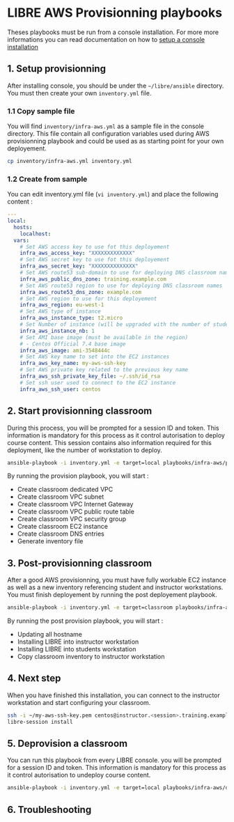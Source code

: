 # LIBRE AWS Provisionning playbooks

Theses playbooks must be run from a console installation. For more more informations
you can read documentation on how to [setup a console installation](../../../install-console.md) 


## 1. Setup provisionning

After installing console, you should be under the `~/libre/ansible` directory. You must
then create your own `inventory.yml` file.

### 1.1 Copy sample file

You will find `inventory/infra-aws.yml` as a sample file in the console directory.
This file contain all configuration variables used during AWS provisionning playbook and
could be used as as starting point for your own deployement. 

```bash
cp inventory/infra-aws.yml inventory.yml
```

### 1.2 Create from sample

You can edit inventory.yml file (`vi inventory.yml`) and place the following content :

```yaml
---
local:
  hosts:
    localhost:
  vars:
    # Set AWS access key to use fot this deployement
    infra_aws_access_key: "XXXXXXXXXXXXX"
    # Set AWS secret key to use fot this deployement
    infra_aws_secret_key: "XXXXXXXXXXXXXX"
    # Set AWS route53 sub-domain to use for deploying DNS classroom names
    infra_aws_public_dns_zone: training.example.com
    # Set AWS route53 region to use for deploying DNS classroom names
    infra_aws_route53_dns_zone: example.com
    # Set AWS region to use for this deployement
    infra_aws_region: eu-west-1
    # Set AWS type of instance
    infra_aws_instance_type: t2.micro
    # Set Number of instance (will be upgraded with the number of students + instructor and spare)
    infra_aws_instance_nb: 1
    # Set AMI base image (must be available in the region)
    # - Centos Official 7.4 base image
    infra_aws_image: ami-3548444c
    # Set AWS key name to set into the EC2 instances
    infra_aws_key_name: my-aws-ssh-key
    # Set AWS private key related to the previous key name
    infra_aws_ssh_private_key_file: ~/.ssh/id_rsa
    # Set ssh user used to connect to the EC2 instance
    infra_aws_ssh_user: centos
```

## 2. Start provisionning classroom

During this process, you will be prompted for a session ID and token. This information is mandatory
for this process as it control autorisation to deploy course content. This session contains also 
information required for this deployment, like the number of workstation to deploy.

```bash
ansible-playbook -i inventory.yml -e target=local playbooks/infra-aws/provision.yml
```

By running the provision playbook, you will start :
- Create classroom dedicated VPC
- Create classroom VPC subnet
- Create classroom VPC Internet Gateway 
- Create classroom VPC public route table 
- Create classroom VPC security group
- Create classroom EC2 instance
- Create classroom DNS entries
- Generate inventory file

## 3. Post-provisionning classroom

After a good AWS provisionning, you must have fully workable EC2 instance as well as
a new inventory referencing student and instructor workstations. You must finish deployement
by running the post deployement playbook.

```bash
ansible-playbook -i inventory.yml -e target=classroom playbooks/infra-aws/provision-post.yml
```

By running the post provision playbook, you will start :
- Updating all hostname
- Installing LIBRE into instructor workstation
- Installing LIBRE into students workstation
- Copy classroom inventory to instructor workstation

## 4. Next step

When you have finished this installation, you can connect to the instructor workstation 
and start configuring your classroom.

```bash
ssh -i ~/my-aws-ssh-key.pem centos@instructor.<session>.training.example.com
libre-session install
```

## 5. Deprovision a classroom

You can run this playbook from every LIBRE console. you will be prompted for a session ID and token. 
This information is mandatory for this process as it control autorisation to undeploy course content. 

```bash
ansible-playbook -i inventory.yml -e target=local playbooks/infra-aws/deprovision.yml
```

## 6. Troubleshooting




